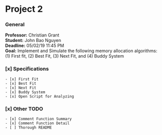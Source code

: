 # Project 2
### General

**Professor:** Christian Grant  
**Student:** John Bao Nguyen  
**Deadline:** 05/02/19 11:45 PM  
**Goal:** Implement and Simulate the following memory allocation algorithms: (1) First fit, (2) Best Fit, (3) Next Fit, and (4) Buddy System   


### [x] Specifications

    - [x] First Fit
    - [x] Best Fit
    - [x] Next Fit
    - [x] Buddy System
    - [x] Open Script for Analyzing

### [x] Other TODO
    - [x] Comment Function Summary
    - [x] Comment Function Detail
    - [ ] Thorough README




